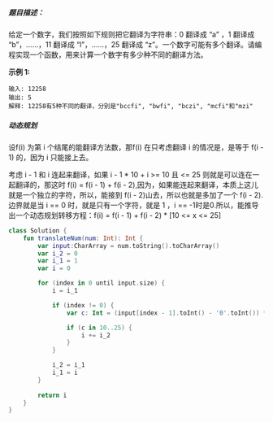##### 题目描述：

给定一个数字，我们按照如下规则把它翻译为字符串：0 翻译成 “a” ，1 翻译成 “b”，……，11 翻译成 “l”，……，25 翻译成 “z”。一个数字可能有多个翻译。请编程实现一个函数，用来计算一个数字有多少种不同的翻译方法。

 

**示例 1:**

```
输入: 12258
输出: 5
解释: 12258有5种不同的翻译，分别是"bccfi", "bwfi", "bczi", "mcfi"和"mzi"
```





##### 动态规划

设f(i) 为第 i 个结尾的能翻译方法数，那f(i) 在只考虑翻译 i 的情况是，是等于 f(i - 1) 的，因为 i 只能接上去。

考虑 i - 1 和 i 连起来翻译，如果 i - 1 * 10 + i   >= 10 且 <= 25 则就是可以连在一起翻译的，那这时 f(i) = f(i - 1) + f(i - 2),因为，如果能连起来翻译，本质上这儿就是一个独立的字符，所以，能接到 f(i - 2)山去，所以也就是多加了一个 f(i - 2).边界就是当 i == 0 时，就是只有一个字符，就是 1 ，i == -1时是0.所以，能推导出一个动态规划转移方程：f(i) = f(i - 1) + f(i - 2) * [10 <= x <= 25]





```kotlin
class Solution {
    fun translateNum(num: Int): Int {
        var input:CharArray = num.toString().toCharArray()
        var i_2 = 0
        var i_1 = 1
        var i = 0

        for (index in 0 until input.size) {
            i = i_1

            if (index != 0) {
                var c: Int = (input[index - 1].toInt() - '0'.toInt()) * 10 + input[index].toInt() - '0'.toInt()

                if (c in 10..25) {
                    i += i_2
                }
            }

            i_2 = i_1
            i_1 = i
        }
        
        return i
    }
}
```

